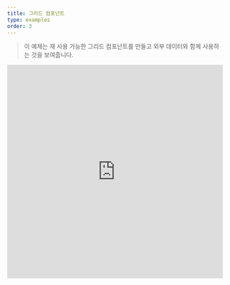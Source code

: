 ```yaml
---
title: 그리드 컴포넌트
type: examples
order: 3
---
```


> 이 예제는 재 사용 가능한 그리드 컴포넌트를 만들고 외부 데이터와 함께 사용하는 것을 보여줍니다.

<iframe width="100%" height="500" src="https://jsfiddle.net/yyx990803/m7sgaron/embedded/result,html,js,css" allowfullscreen="allowfullscreen" frameborder="0"></iframe>

